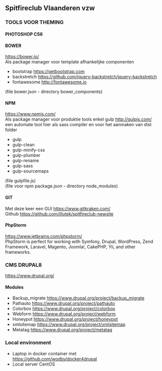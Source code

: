 ## Spitfireclub Vlaanderen vzw

### TOOLS VOOR THEMING

#### PHOTOSHOP CS6

#### BOWER
https://bower.io/  
Als package manager voor template afhankelijke componenten 
- bootstrap https://getbootstrap.com
- backstretch https://github.com/jquery-backstretch/jquery-backstretch
- fontawesome http://fontawesome.io  

(file bower.json - directory bower_components)
#### NPM
https://www.npmjs.com/  
Als package manager voor produktie tools enkel gulp 
http://gulpjs.com/   
een automate tool hier als sass compiler en voor het aanmaken van dist folder    
- gulp
- gulp-clean
- gulp-minify-css
- gulp-plumber
- gulp-rename
- gulp-sass
- gulp-sourcemaps  

(file gulpfile.js)  
(file voor npm package.json - directory node_modules)  

#### GIT
Met deze keer een GUI https://www.gitkraken.com/   
Github https://github.com/illutek/spitfireclub-newsite 

#### PhpStorm
https://www.jetbrains.com/phpstorm/  
PhpStorm is perfect for working with Symfony, Drupal, WordPress, Zend 
Framework, Laravel, Magento, Joomla!, CakePHP, Yii, and other frameworks.  

### CMS DRUPAL8
https://www.drupal.org/  

#### Modules  

- Backup_migrate https://www.drupal.org/project/backup_migrate  
- Pathauto https://www.drupal.org/project/pathauto  
- Colorbox  https://www.drupal.org/project/colorbox  
- Webform  https://www.drupal.org/project/webform
- Honeypot  https://www.drupal.org/project/honeypot
- xmlsitemap  https://www.drupal.org/project/xmlsitemap
- Metatag  https://www.drupal.org/project/metatag

### Local environment  

- Laptop in docker container met  https://github.com/wodby/docker4drupal  
- Local server CentOS



 